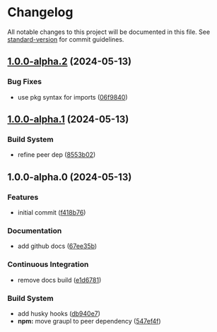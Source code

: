 # Changelog

All notable changes to this project will be documented in this file. See [standard-version](https://github.com/conventional-changelog/standard-version) for commit guidelines.

## [1.0.0-alpha.2](https://github.com/Graupl/graupl/compare/v1.0.0-alpha.1...v1.0.0-alpha.2) (2024-05-13)


### Bug Fixes

* use pkg syntax for imports ([06f9840](https://github.com/Graupl/graupl/commit/06f9840838805ac4be8f796d0a1bc056fc9726dc))

## [1.0.0-alpha.1](https://github.com/Graupl/graupl/compare/v1.0.0-alpha.0...v1.0.0-alpha.1) (2024-05-13)


### Build System

* refine peer dep ([8553b02](https://github.com/Graupl/graupl/commit/8553b02fb0ae608252189965714502cf7f760e9a))

## 1.0.0-alpha.0 (2024-05-13)


### Features

* initial commit ([f418b76](https://github.com/Graupl/graupl/commit/f418b76a12c1130a95539f1993e8be934e81f301))


### Documentation

* add github docs ([67ee35b](https://github.com/Graupl/graupl/commit/67ee35b20ccbb6bcb7cb63a61ca7729cc760d21e))


### Continuous Integration

* remove docs build ([e1d6781](https://github.com/Graupl/graupl/commit/e1d6781e44a613e9a6a97db83da5c4ed44b124fe))


### Build System

* add husky hooks ([db940e7](https://github.com/Graupl/graupl/commit/db940e730026eb25fd90d6a63c049f7d5967d0f9))
* **npm:** move graupl to peer dependency ([547ef4f](https://github.com/Graupl/graupl/commit/547ef4f75c94d66af69ed2330e877284836ca6bd))
